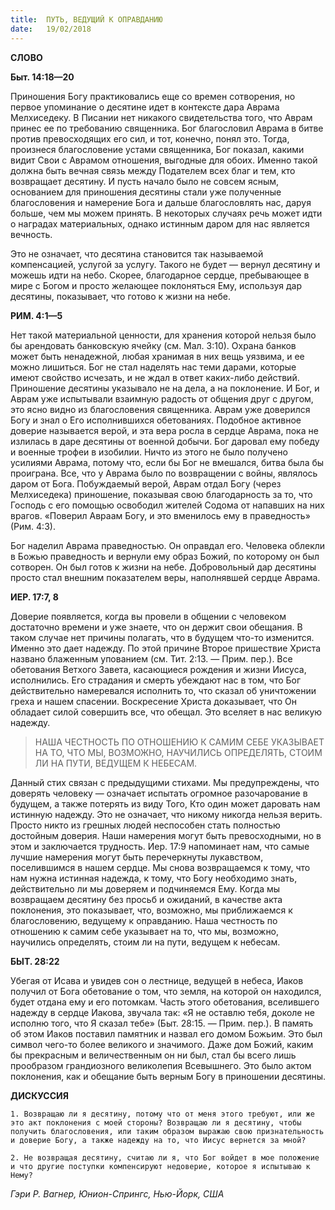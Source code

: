 ```yaml
---
title:  ПУТЬ, ВЕДУЩИЙ К ОПРАВДАНИЮ
date:   19/02/2018
---
```


**СЛОВО**

**Быт. 14:18—20**

Приношения Богу практиковались еще со времен сотворения, но первое упоминание о десятине идет в контексте дара Аврама Мелхиседеку. В Писании нет никакого свидетельства того, что Аврам принес ее по требованию священника. Бог благословил Аврама в битве против превосходящих его сил, и тот, конечно, понял это. Тогда, произнеся благословение устами священника, Бог показал, какими видит Свои с Аврамом отношения, выгодные для обоих. Именно такой должна быть вечная связь между Подателем всех благ и тем, кто возвращает десятину. И пусть начало было не совсем ясным, основанием для приношения десятины стали уже полученные благословения и намерение Бога и дальше благословлять нас, даруя больше, чем мы можем принять. В некоторых случаях речь может идти о наградах материальных, однако истинным даром для нас является вечность.

Это не означает, что десятина становится так называемой компенсацией, услугой за услугу. Такого не будет — вернул десятину и можешь идти на небо. Скорее, благодарное сердце, пребывающее в мире с Богом и просто желающее поклоняться Ему, используя дар десятины, показывает, что готово к жизни на небе.

**РИМ. 4:1—5**

Нет такой материальной ценности, для хранения которой нельзя было бы арендовать банковскую ячейку (см. Мал. 3:10). Охрана банков может быть ненадежной, любая хранимая в них вещь уязвима, и ее можно лишиться. Бог не стал наделять нас теми дарами, которые имеют свойство исчезать, и не ждал в ответ каких-либо действий. Приношение десятины указывало не на дела, а на поклонение. И Бог, и Аврам уже испытывали взаимную радость от общения друг с другом, это ясно видно из благословения священника. Аврам уже доверился Богу и знал о Его исполнившихся обетованиях. Подобное активное доверие называется верой, и эта вера росла в сердце Аврама, пока не излилась в даре десятины от военной добычи. Бог даровал ему победу и военные трофеи в изобилии. Ничто из этого не было получено усилиями Аврама, потому что, если бы Бог не вмешался, битва была бы проиграна. Все, что у Аврама было по возвращении с войны, являлось даром от Бога. Побуждаемый верой, Аврам отдал Богу (через Мелхиседека) приношение, показывая свою благодарность за то, что Господь с его помощью освободил жителей Содома от напавших на них врагов. «Поверил Авраам Богу, и это вменилось ему в праведность» (Рим. 4:3).

Бог наделил Аврама праведностью. Он оправдал его. Человека облекли в Божью праведность и вернули ему образ Божий, по которому он был сотворен. Он был готов к жизни на небе. Добровольный дар десятины просто стал внешним показателем веры, наполнявшей сердце Аврама.

**ИЕР. 17:7, 8**

Доверие появляется, когда вы провели в общении с человеком достаточно времени и уже знаете, что он держит свои обещания. В таком случае нет причины полагать, что в будущем что-то изменится. Именно это дает надежду. По этой причине Второе пришествие Христа названо блаженным упованием (см. Тит. 2:13. — Прим. пер.). Все обетования Ветхого Завета, касающиеся рождения и жизни Иисуса, исполнились. Его страдания и смерть убеждают нас в том, что Бог действительно намеревался исполнить то, что сказал об уничтожении греха и нашем спасении. Воскресение Христа доказывает, что Он обладает силой совершить все, что обещал. Это вселяет в нас великую надежду.

> <p></p>
> НАША ЧЕСТНОСТЬ ПО ОТНОШЕНИЮ К САМИМ СЕБЕ УКАЗЫВАЕТ НА ТО, ЧТО МЫ, ВОЗМОЖНО, НАУЧИЛИСЬ ОПРЕДЕЛЯТЬ, СТОИМ ЛИ НА ПУТИ, ВЕДУЩЕМ К НЕБЕСАМ.

Данный стих связан с предыдущими стихами. Мы предупреждены, что доверять человеку — означает испытать огромное разочарование в будущем, а также потерять из виду Того, Кто один может даровать нам истинную надежду. Это не означает, что никому никогда нельзя верить. Просто никто из грешных людей неспособен стать полностью достойным доверия. Наши намерения могут быть превосходными, но в этом и заключается трудность. Иер. 17:9 напоминает нам, что самые лучшие намерения могут быть перечеркнуты лукавством, поселившимся в нашем сердце. Мы снова возвращаемся к тому, что нам нужна истинная надежда, к тому, что Богу необходимо знать, действительно ли мы доверяем и подчиняемся Ему. Когда мы возвращаем десятину без просьб и ожиданий, в качестве акта поклонения, это показывает, что, возможно, мы приближаемся к благословению, ведущему к оправданию. Наша честность по отношению к самим себе указывает на то, что мы, возможно, научились определять, стоим ли на пути, ведущем к небесам.

**БЫТ. 28:22**

Убегая от Исава и увидев сон о лестнице, ведущей в небеса, Иаков получил от Бога обетование о том, что земля, на которой он находился, будет отдана ему и его потомкам. Часть этого обетования, вселившего надежду в сердце Иакова, звучала так: «Я не оставлю тебя, доколе не исполню того, что Я сказал тебе» (Быт. 28:15. — Прим. пер.). В память об этом Иаков поставил памятник и назвал его домом Божьим. Это был символ чего-то более великого и значимого. Даже дом Божий, каким бы прекрасным и величественным он ни был, стал бы всего лишь прообразом грандиозного великолепия Всевышнего. Это было актом поклонения, как и обещание быть верным Богу
в приношении десятины.

**ДИСКУССИЯ**

`1. Возвращаю ли я десятину, потому что от меня этого требуют, или же это акт поклонения с моей стороны? Возвращаю ли я десятину, чтобы получить благословения, или таким образом выражаю свою признательность и доверие Богу, а также надежду на то, что Иисус вернется за мной?`

`2. Не возвращая десятину, считаю ли я, что Бог войдет в мое положение и что другие поступки компенсируют недоверие, которое я испытываю к Нему?`

_Гэри Р. Вагнер, Юнион-Спрингс, Нью-Йорк, США_